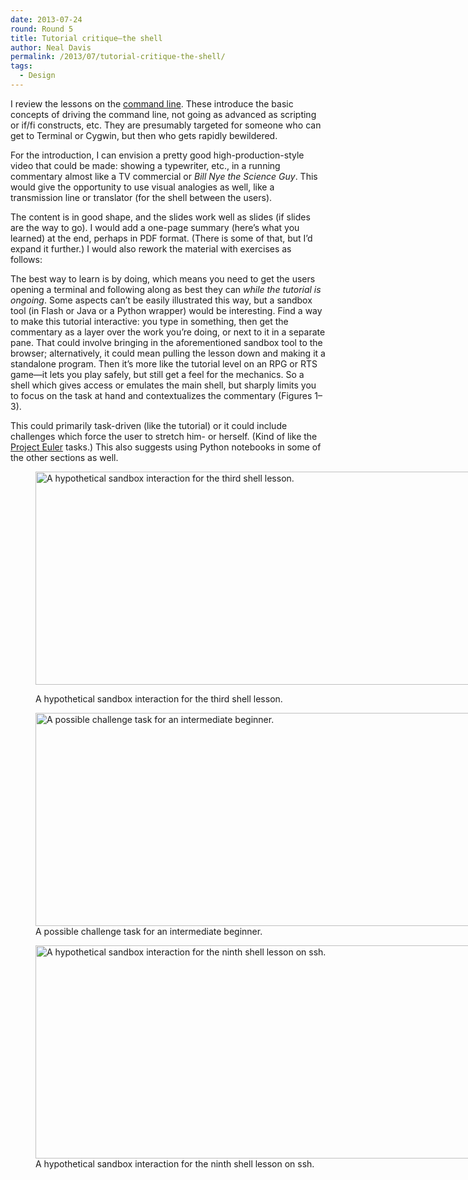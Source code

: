 ```yaml
---
date: 2013-07-24
round: Round 5
title: Tutorial critique—the shell
author: Neal Davis
permalink: /2013/07/tutorial-critique-the-shell/
tags:
  - Design
---
```

I review the lessons on the [command line][1]. These introduce the basic concepts of driving the command line, not going as advanced as scripting or if/fi constructs, etc. They are presumably targeted for someone who can get to Terminal or Cygwin, but then who gets rapidly bewildered.

For the introduction, I can envision a pretty good high-production-style video that could be made: showing a typewriter, etc., in a running commentary almost like a TV commercial or *Bill Nye the Science Guy*. This would give the opportunity to use visual analogies as well, like a transmission line or translator (for the shell between the users).

The content is in good shape, and the slides work well as slides (if slides are the way to go). I would add a one-page summary (here&#8217;s what you learned) at the end, perhaps in PDF format. (There is some of that, but I&#8217;d expand it further.) I would also rework the material with exercises as follows:

The best way to learn is by doing, which means you need to get the users opening a terminal and following along as best they can *while the tutorial is ongoing*. Some aspects can&#8217;t be easily illustrated this way, but a sandbox tool (in Flash or Java or a Python wrapper) would be interesting. Find a way to make this tutorial interactive: you type in something, then get the commentary as a layer over the work you&#8217;re doing, or next to it in a separate pane. That could involve bringing in the aforementioned sandbox tool to the browser; alternatively, it could mean pulling the lesson down and making it a standalone program. Then it&#8217;s more like the tutorial level on an RPG or RTS game—it lets you play safely, but still get a feel for the mechanics. So a shell which gives access or emulates the main shell, but sharply limits you to focus on the task at hand and contextualizes the commentary (Figures 1–3).

This could primarily task-driven (like the tutorial) or it could include challenges which force the user to stretch him- or herself. (Kind of like the [Project Euler][2] tasks.) This also suggests using Python notebooks in some of the other sections as well.<figure id="attachment_3597" style="width: 762px;" class="wp-caption alignnone">

[<img src="/training-course/uploads/2013/07/fig1.png" alt="A hypothetical sandbox interaction for the third shell lesson." width="762" height="341" class="size-full wp-image-3597" />][3]<figcaption class="wp-caption-text">A hypothetical sandbox interaction for the third shell lesson.</figcaption></figure> <figure id="attachment_3598" style="width: 762px;" class="wp-caption alignnone">[<img src="/training-course/uploads/2013/07/fig2.png" alt="A possible challenge task for an intermediate beginner." width="762" height="341" class="size-full wp-image-3598" />][4]<figcaption class="wp-caption-text">A possible challenge task for an intermediate beginner.</figcaption></figure> <figure id="attachment_3599" style="width: 762px;" class="wp-caption alignnone">[<img src="/training-course/uploads/2013/07/fig3.png" alt="A hypothetical sandbox interaction for the ninth shell lesson on ssh." width="762" height="341" class="size-full wp-image-3599" />][5]<figcaption class="wp-caption-text">A hypothetical sandbox interaction for the ninth shell lesson on ssh.</figcaption></figure>

 [1]: http://software-carpentry.org/4_0/shell/index.html
 [2]: http://projecteuler.net/
 [3]: /training-course/uploads/2013/07/fig1.png
 [4]: /training-course/uploads/2013/07/fig2.png
 [5]: /training-course/uploads/2013/07/fig3.png
